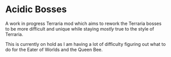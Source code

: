 # Acidic Bosses

A work in progress Terraria mod which aims to rework the Terraria bosses to be more difficult and unique while staying *mostly* true to the style of Terraria.

This is currently on hold as I am having a lot of difficulty figuring out what to do for the Eater of Worlds and the Queen Bee.
